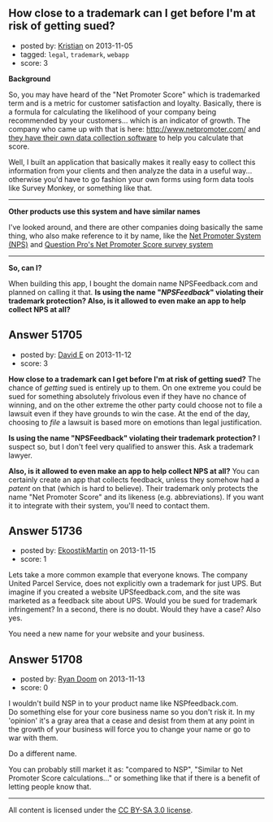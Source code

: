 ## How close to a trademark can I get before I'm at risk of getting sued?

- posted by: [Kristian](https://stackexchange.com/users/-1/18894-kristian) on 2013-11-05
- tagged: `legal`, `trademark`, `webapp`
- score: 3

<p><strong>Background</strong></p>

<p>So, you may have heard of the "Net Promoter Score" which is trademarked term and is a metric for customer satisfaction and loyalty. Basically, there is a formula for calculating the likelihood of your company being recommended by your customers... which is an indicator of growth. The company who came up with that is here: <a href="http://www.netpromoter.com/" rel="nofollow">http://www.netpromoter.com/</a> and <a href="http://www.netpromoter.com/solutions/software/" rel="nofollow">they have their own data collection software</a> to help you calculate that score.</p>

<p>Well, I built an application that basically makes it really easy to collect this information from your clients and then analyze the data in a useful way... otherwise you'd have to go fashion your own forms using form data tools like Survey Monkey, or something like that.</p>

<hr>

<p><strong>Other products use this system and have similar names</strong></p>

<p>I've looked around, and there are other companies doing basically the same thing, who also make reference to it by name, like the <a href="http://www.netpromotersystem.com/about/measuring-your-net-promoter-score.aspx" rel="nofollow">Net Promoter System (NPS)</a> and <a href="http://www.questionpro.com/net-promoter-score-survey.html" rel="nofollow">Question Pro's Net Promoter Score survey system</a></p>

<hr>

<p><strong>So, can I?</strong></p>

<p>When building this app, I bought the domain name NPSFeedback.com and planned on calling it that. <strong>Is using the name "<em>NPSFeedback</em>" violating their trademark protection? Also, is it allowed to even make an app to help collect NPS at all?</strong></p>



## Answer 51705

- posted by: [David E](https://stackexchange.com/users/-1/28292-david-e) on 2013-11-12
- score: 3

<p><strong>How close to a trademark can I get before I'm at risk of getting sued?</strong>
The chance of <em>getting</em> sued is entirely up to them. On one extreme you could be sued for something absolutely frivolous even if they have no chance of winning, and on the other extreme the other party could choose not to file a lawsuit even if they have grounds to win the case. At the end of the day, choosing to <em>file</em> a lawsuit is based more on emotions than legal justification.</p>

<p><strong>Is using the name "NPSFeedback" violating their trademark protection?</strong>
I suspect so, but I don't feel very qualified to answer this. Ask a trademark lawyer.</p>

<p><strong>Also, is it allowed to even make an app to help collect NPS at all?</strong>
You can certainly create an app that collects feedback, unless they somehow had a <em>patent</em> on that (which is hard to believe). Their trademark only protects the name "Net Promoter Score" and its likeness (e.g. abbreviations). If you want it to integrate with their system, you'll need to contact them.</p>



## Answer 51736

- posted by: [EkoostikMartin](https://stackexchange.com/users/-1/18543-ekoostikmartin) on 2013-11-15
- score: 1

<p>Lets take a more common example that everyone knows. The company United Parcel Service, does not explicitly own a trademark for just UPS. But imagine if you created a website UPSfeedback.com, and the site was marketed as a feedback site about UPS. Would you be sued for trademark infringement? In a second, there is no doubt. Would they have a case? Also yes.</p>

<p>You need a new name for your website and your business.</p>



## Answer 51708

- posted by: [Ryan Doom](https://stackexchange.com/users/-1/5655-ryan-doom) on 2013-11-13
- score: 0

<p>I wouldn't build NSP in to your product name like NSPfeedback.com.<br>
Do something else for your core business name so you don't risk it.  In my 'opinion' it's a gray area that a cease and desist from them at any point in the growth of your business will force you to change your name or go to war with them.</p>

<p>Do a different name.</p>

<p>You can probably still market it as:
"compared to NSP", "Similar to Net Promoter Score calculations..." or something like that if there is a benefit of letting people know that. </p>




---

All content is licensed under the [CC BY-SA 3.0 license](https://creativecommons.org/licenses/by-sa/3.0/).
